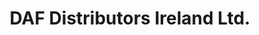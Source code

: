 ---
title: "DAF Distributors Ireland Ltd."
url: /dublin/daf-distributors-ireland-ltd/
shop: shop
---